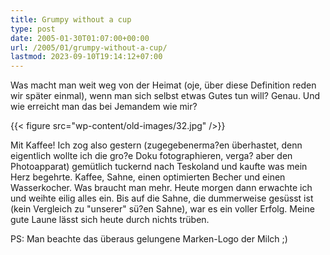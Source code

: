 ```yaml
---
title: Grumpy without a cup
type: post
date: 2005-01-30T01:07:00+00:00
url: /2005/01/grumpy-without-a-cup/
lastmod: 2023-09-10T19:14:12+07:00
---
```

Was macht man weit weg von der Heimat (oje, über diese Definition reden wir später einmal), wenn man sich selbst etwas Gutes tun will? Genau. Und wie erreicht man das bei Jemandem wie mir?

{{< figure src="wp-content/old-images/32.jpg" />}}

Mit Kaffee! Ich zog also gestern (zugegebenerma?en überhastet, denn eigentlich wollte ich die gro?e Doku fotographieren, verga? aber den Photoapparat) gemütlich tuckernd nach Teskoland und kaufte was mein Herz begehrte. Kaffee, Sahne, einen optimierten Becher und einen Wasserkocher. Was braucht man mehr. Heute morgen dann erwachte ich und weihte eilig alles ein. Bis auf die Sahne, die dummerweise gesüsst ist (kein Vergleich zu "unserer" sü?en Sahne), war es ein voller Erfolg. Meine gute Laune lässt sich heute durch nichts trüben.

PS: Man beachte das überaus gelungene Marken-Logo der Milch ;)
